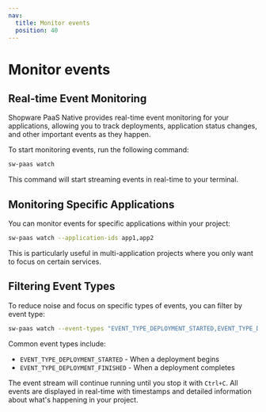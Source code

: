 ```yaml
---
nav:
  title: Monitor events
  position: 40
---
```


# Monitor events

## Real-time Event Monitoring

Shopware PaaS Native provides real-time event monitoring for your applications, allowing you to track deployments, application status changes, and other important events as they happen.

To start monitoring events, run the following command:

```bash
sw-paas watch
```

This command will start streaming events in real-time to your terminal.

## Monitoring Specific Applications

You can monitor events for specific applications within your project:

```bash
sw-paas watch --application-ids app1,app2
```

This is particularly useful in multi-application projects where you only want to focus on certain services.

## Filtering Event Types

To reduce noise and focus on specific types of events, you can filter by event type:

```bash
sw-paas watch --event-types "EVENT_TYPE_DEPLOYMENT_STARTED,EVENT_TYPE_DEPLOYMENT_FINISHED"
```

Common event types include:

- `EVENT_TYPE_DEPLOYMENT_STARTED` - When a deployment begins
- `EVENT_TYPE_DEPLOYMENT_FINISHED` - When a deployment completes

The event stream will continue running until you stop it with `Ctrl+C`. All events are displayed in real-time with timestamps and detailed information about what's happening in your project.

